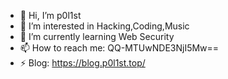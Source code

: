 - 👋 Hi, I’m p0l1st
- 👀 I’m interested in Hacking,Coding,Music
- 🌱 I’m currently learning Web Security
- 📫 How to reach me: QQ-MTUwNDE3NjI5Mw==
- ⚡ Blog: https://blog.p0l1st.top/

<!---
p0l1st/p0l1st is a ✨ special ✨ repository because its `README.md` (this file) appears on your GitHub profile.
You can click the Preview link to take a look at your changes.
--->
